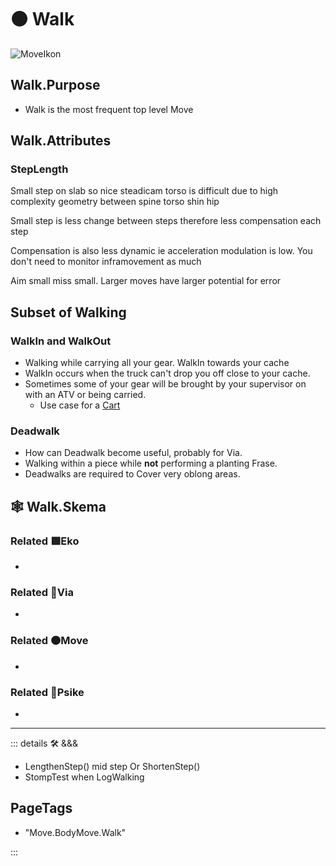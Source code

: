 # 🟠 <move>Walk</move>

![MoveIkon](/Move/Move_Ikon.png)

## Walk.Purpose

- Walk is the most frequent top level Move

## Walk.Attributes

### StepLength

Small step on slab so nice steadicam torso is difficult due to high complexity geometry between spine torso shin hip

Small step is less change between steps therefore less compensation each step

Compensation is also less dynamic ie acceleration modulation is low. You don't need to monitor inframovement as much

Aim small miss small. Larger moves have larger potential for error

## Subset of Walking

### WalkIn and WalkOut

- Walking while carrying all your gear. WalkIn towards your cache
- WalkIn occurs when the truck can't drop you off close to your cache.
- Sometimes some of your gear will be brought by your supervisor on with an ATV or being carried.
    - Use case for a [Cart](/dev/Tools#cart)

### Deadwalk

- How can Deadwalk become useful, probably for Via.
- Walking within a piece while **not** performing a planting Frase.
- Deadwalks are required to Cover very oblong areas.

## 🕸 Walk.Skema

### Related 🟩<eko>Eko</eko>

-

### Related 🔻<via>Via</via>

-

### Related 🟠<move>Move</move>

-

### Related 💜<psike>Psike</psike>

-

---

<!-- =================================================== -->
<!-- =================================================== -->
<!-- =================================================== -->
<!-- =================================================== -->
<!-- =================================================== -->
::: details 🛠 <dev>&&&</dev>

- LengthenStep() mid step Or ShortenStep()
- StompTest when LogWalking

<h2>PageTags</h2>

- "Move.BodyMove.Walk"

:::
